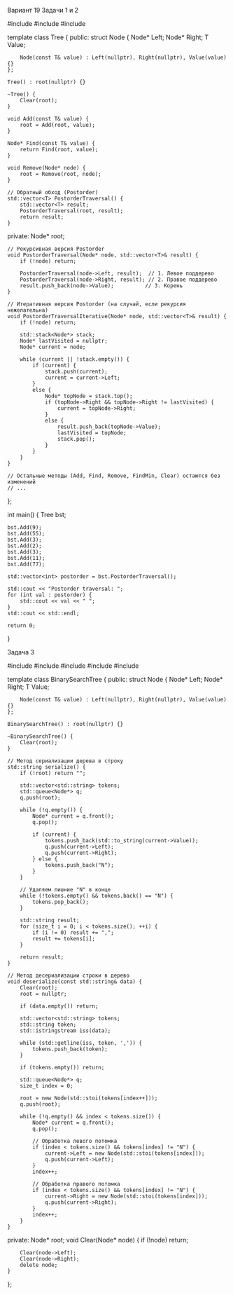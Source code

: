 Вариант 19
Задачи 1 и 2

#include <iostream>
#include <stack>
#include <vector>

template <class T>
class Tree {
public:
    struct Node {
        Node* Left;
        Node* Right;
        T Value;

        Node(const T& value) : Left(nullptr), Right(nullptr), Value(value) {}
    };

    Tree() : root(nullptr) {}

    ~Tree() {
        Clear(root);
    }

    void Add(const T& value) {
        root = Add(root, value);
    }

    Node* Find(const T& value) {
        return Find(root, value);
    }

    void Remove(Node* node) {
        root = Remove(root, node);
    }

    // Обратный обход (Postorder)
    std::vector<T> PostorderTraversal() {
        std::vector<T> result;
        PostorderTraversal(root, result);
        return result;
    }

private:
    Node* root;

    // Рекурсивная версия Postorder
    void PostorderTraversal(Node* node, std::vector<T>& result) {
        if (!node) return;

        PostorderTraversal(node->Left, result);  // 1. Левое поддерево
        PostorderTraversal(node->Right, result); // 2. Правое поддерево
        result.push_back(node->Value);          // 3. Корень
    }

    // Итеративная версия Postorder (на случай, если рекурсия нежелательна)
    void PostorderTraversalIterative(Node* node, std::vector<T>& result) {
        if (!node) return;

        std::stack<Node*> stack;
        Node* lastVisited = nullptr;
        Node* current = node;

        while (current || !stack.empty()) {
            if (current) {
                stack.push(current);
                current = current->Left;
            }
            else {
                Node* topNode = stack.top();
                if (topNode->Right && topNode->Right != lastVisited) {
                    current = topNode->Right;
                }
                else {
                    result.push_back(topNode->Value);
                    lastVisited = topNode;
                    stack.pop();
                }
            }
        }
    }

    // Остальные методы (Add, Find, Remove, FindMin, Clear) остаются без изменений
    // ...
};

int main() {
    Tree<int> bst;

    bst.Add(9);
    bst.Add(55);
    bst.Add(3);
    bst.Add(2);
    bst.Add(3);
    bst.Add(11);
    bst.Add(77);

    std::vector<int> postorder = bst.PostorderTraversal();

    std::cout << "Postorder traversal: ";
    for (int val : postorder) {
        std::cout << val << " ";
    }
    std::cout << std::endl;

    return 0;
}

Задача 3

#include <iostream>
#include <vector>
#include <queue>
#include <sstream>
#include <string>

template <class T>
class BinarySearchTree {
public:
    struct Node {
        Node* Left;
        Node* Right;
        T Value;
        
        Node(const T& value) : Left(nullptr), Right(nullptr), Value(value) {}
    };

    BinarySearchTree() : root(nullptr) {}
    
    ~BinarySearchTree() {
        Clear(root);
    }

    // Метод сериализации дерева в строку
    std::string serialize() {
        if (!root) return "";
        
        std::vector<std::string> tokens;
        std::queue<Node*> q;
        q.push(root);
        
        while (!q.empty()) {
            Node* current = q.front();
            q.pop();
            
            if (current) {
                tokens.push_back(std::to_string(current->Value));
                q.push(current->Left);
                q.push(current->Right);
            } else {
                tokens.push_back("N");
            }
        }
        
        // Удаляем лишние "N" в конце
        while (!tokens.empty() && tokens.back() == "N") {
            tokens.pop_back();
        }
        
        std::string result;
        for (size_t i = 0; i < tokens.size(); ++i) {
            if (i != 0) result += ",";
            result += tokens[i];
        }
        
        return result;
    }

    // Метод десериализации строки в дерево
    void deserialize(const std::string& data) {
        Clear(root);
        root = nullptr;
        
        if (data.empty()) return;
        
        std::vector<std::string> tokens;
        std::string token;
        std::istringstream iss(data);
        
        while (std::getline(iss, token, ',')) {
            tokens.push_back(token);
        }
        
        if (tokens.empty()) return;
        
        std::queue<Node*> q;
        size_t index = 0;
        
        root = new Node(std::stoi(tokens[index++]));
        q.push(root);
        
        while (!q.empty() && index < tokens.size()) {
            Node* current = q.front();
            q.pop();
            
            // Обработка левого потомка
            if (index < tokens.size() && tokens[index] != "N") {
                current->Left = new Node(std::stoi(tokens[index]));
                q.push(current->Left);
            }
            index++;
            
            // Обработка правого потомка
            if (index < tokens.size() && tokens[index] != "N") {
                current->Right = new Node(std::stoi(tokens[index]));
                q.push(current->Right);
            }
            index++;
        }
    }

private:
    Node* root;
    void Clear(Node* node) {
        if (!node) return;
        
        Clear(node->Left);
        Clear(node->Right);
        delete node;
    }
};
